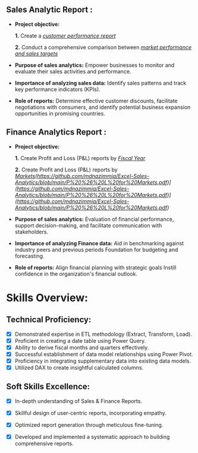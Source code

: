 ## Sales Analytic Report :


- **Project objective:** 

    **1.** Create a _[customer performance report](https://github.com/mdnazimmia/Excel-Sales-Analytics/blob/main/customer%20performance%20report.pdf)_
  
    **2.** Conduct a comprehensive comparison between _[market performance and sales targets](https://github.com/mdnazimmia/Excel-Sales-Analytics/blob/main/Market%20Performance%20vs%20Target.pdf)_

- **Purpose of sales analytics:** Empower businesses to monitor and evaluate their sales activities and performance.

- **Importance of analyzing sales data:** Identify sales patterns and track key performance indicators (KPIs).

- **Role of reports:** Determine effective customer discounts, facilitate negotiations with consumers, and identify potential business expansion opportunities in promising countries.


## Finance Analytics Report :

- **Project objective:** 

    **1.** Create Profit and Loss (P&L) reports by _[Fiscal Year](https://github.com/mdnazimmia/Excel-Sales-Analytics/blob/main/P%20%26%20L%20GM%25.pdf)_ 

   **2.** Create Profit and Loss (P&L) reports by _[Markets](https://github.com/KirandeepMarala/Excel-Sales_Analysis/blob/main/P%26L%20Statement%20by%20Markets.pdf)(https://github.com/mdnazimmia/Excel-Sales-Analytics/blob/main/P%20%26%20L%20for%20Markets.pdf)](https://github.com/mdnazimmia/Excel-Sales-Analytics/blob/main/P%20%26%20L%20for%20Markets.pdf)](https://github.com/mdnazimmia/Excel-Sales-Analytics/blob/main/P%20%26%20L%20for%20Markets.pdf)_
  

- **Purpose of sales analytics:** Evaluation of financial performance, support decision-making, and facilitate communication with stakeholders.

- **Importance of analyzing Finance data:** Aid in benchmarking against industry peers and previous periods Foundation for budgeting and forecasting.

- **Role of reports:** Align financial planning with strategic goals Instill confidence in the organization's financial outlook.


# Skills Overview:

## Technical Proficiency:
- [x] Demonstrated expertise in ETL methodology (Extract, Transform, Load).
- [x] Proficient in creating a date table using Power Query.
- [x] Ability to derive fiscal months and quarters effectively.
- [x] Successful establishment of data model relationships using Power Pivot.
- [x] Proficiency in integrating supplementary data into existing data models.
- [x] Utilized DAX to create insightful calculated columns.

## Soft Skills Excellence:
- [x] In-depth understanding of Sales & Finance Reports.
- [x] Skillful design of user-centric reports, incorporating empathy.
- [x] Optimized report generation through meticulous fine-tuning.
- [x] Developed and implemented a systematic approach to building comprehensive reports.

